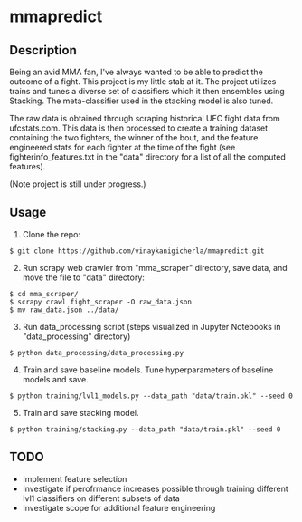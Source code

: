 # mmapredict
## Description 
Being an avid MMA fan, I've always wanted to be able to predict the outcome of a fight. This project is my little stab at it. The project utilizes trains and tunes a diverse set of classifiers which it then ensembles using Stacking. The meta-classifier used in the stacking model is also tuned. 

The raw data is obtained through scraping historical UFC fight data from ufcstats.com. This data is then processed to create a training dataset containing the two fighters, the winner of the bout, and the feature engineered stats for each fighter at the time of the fight (see fighterinfo_features.txt in the "data" directory for a list of all the computed features). 

(Note project is still under progress.)

## Usage 
1) Clone the repo:

```
$ git clone https://github.com/vinaykanigicherla/mmapredict.git
```

2) Run scrapy web crawler from "mma_scraper" directory, save data, and move the file to "data" directory:

```    
$ cd mma_scraper/
$ scrapy crawl fight_scraper -O raw_data.json
$ mv raw_data.json ../data/
```

3) Run data_processing script (steps visualized in Jupyter Notebooks in "data_processing" directory)

```    
$ python data_processing/data_processing.py
```

4) Train and save baseline models. Tune hyperparameters of baseline models and save. 

```    
$ python training/lvl1_models.py --data_path "data/train.pkl" --seed 0
```

5) Train and save stacking model. 
    
```
$ python training/stacking.py --data_path "data/train.pkl" --seed 0
```

## TODO
* Implement feature selection
* Investigate if perofrmance increases possible through training different lvl1 classifiers on different subsets of data
* Investigate scope for additional feature engineering

